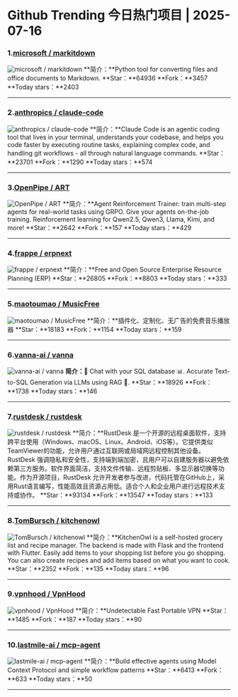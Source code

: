 # Github Trending 今日热门项目 | 2025-07-16
### 1.[microsoft / markitdown](https://github.com/microsoft/markitdown)

![microsoft / markitdown](https://opengraph.githubassets.com/21a8f360f0d44eb95203e6a67d053208adcae2a77cd13649b4e488e9904ef281/microsoft/markitdown)
**简介：**Python tool for converting files and office documents to Markdown.
**Star：**64936
**Fork：**3457
**Today stars：**2403

---

### 2.[anthropics / claude-code](https://github.com/anthropics/claude-code)

![anthropics / claude-code](https://opengraph.githubassets.com/7da4e7954e74853a2b4f20da0bd907f97fd2fb5aa93642efa9f9811f3e7e4e42/anthropics/claude-code)
**简介：**Claude Code is an agentic coding tool that lives in your terminal, understands your codebase, and helps you code faster by executing routine tasks, explaining complex code, and handling git workflows - all through natural language commands.
**Star：**23701
**Fork：**1290
**Today stars：**574

---

### 3.[OpenPipe / ART](https://github.com/OpenPipe/ART)

![OpenPipe / ART](https://repository-images.githubusercontent.com/946178371/65bbf38b-59ea-4662-832b-2a7aa30ea51c)
**简介：**Agent Reinforcement Trainer: train multi-step agents for real-world tasks using GRPO. Give your agents on-the-job training. Reinforcement learning for Qwen2.5, Qwen3, Llama, Kimi, and more!
**Star：**2642
**Fork：**157
**Today stars：**429

---

### 4.[frappe / erpnext](https://github.com/frappe/erpnext)

![frappe / erpnext](https://repository-images.githubusercontent.com/1864233/0e742aa9-8846-41aa-8474-026e31a77540)
**简介：**Free and Open Source Enterprise Resource Planning (ERP)
**Star：**26805
**Fork：**8803
**Today stars：**333

---

### 5.[maotoumao / MusicFree](https://github.com/maotoumao/MusicFree)

![maotoumao / MusicFree](https://opengraph.githubassets.com/b41322c629dc797a38f664b8f7c91abe6721e6f4daa59495aa8fd0c23e6487e0/maotoumao/MusicFree)
**简介：**插件化、定制化、无广告的免费音乐播放器
**Star：**18183
**Fork：**1154
**Today stars：**159

---

### 6.[vanna-ai / vanna](https://github.com/vanna-ai/vanna)

![vanna-ai / vanna](https://opengraph.githubassets.com/bd94df01ab3f780b812769c50a7912b539063da22ebab16c489ad8e524c82c9d/vanna-ai/vanna)
**简介：**🤖 Chat with your SQL database 📊. Accurate Text-to-SQL Generation via LLMs using RAG 🔄.
**Star：**18926
**Fork：**1738
**Today stars：**146

---

### 7.[rustdesk / rustdesk](https://github.com/rustdesk/rustdesk)

![rustdesk / rustdesk](https://repository-images.githubusercontent.com/299354207/a577aeea-619e-4f64-8dec-19f2550e7500)
**简介：**RustDesk 是一个开源的远程桌面软件，支持跨平台使用（Windows、macOS、Linux、Android、iOS等）。它提供类似TeamViewer的功能，允许用户通过互联网或局域网远程控制其他设备。RustDesk 强调隐私和安全性，支持端到端加密，且用户可以自建服务器以避免依赖第三方服务。软件界面简洁，支持文件传输、远程剪贴板、多显示器切换等功能。作为开源项目，RustDesk 允许开发者参与改进，代码托管在GitHub上，采用Rust语言编写，性能高效且资源占用低。适合个人和企业用户进行远程技术支持或协作。
**Star：**93134
**Fork：**13547
**Today stars：**133

---

### 8.[TomBursch / kitchenowl](https://github.com/TomBursch/kitchenowl)

![TomBursch / kitchenowl](https://repository-images.githubusercontent.com/335558932/5e2cfdd4-f2cd-446c-892d-7e68250d8f58)
**简介：**KitchenOwl is a self-hosted grocery list and recipe manager. The backend is made with Flask and the frontend with Flutter. Easily add items to your shopping list before you go shopping. You can also create recipes and add items based on what you want to cook.
**Star：**2352
**Fork：**135
**Today stars：**96

---

### 9.[vpnhood / VpnHood](https://github.com/vpnhood/VpnHood)

![vpnhood / VpnHood](https://opengraph.githubassets.com/e9d19a6eb5f2083272b370fe2e1f7773c182603d85d19dadb8b79a01445f58e3/vpnhood/VpnHood)
**简介：**Undetectable Fast Portable VPN
**Star：**1485
**Fork：**187
**Today stars：**90

---

### 10.[lastmile-ai / mcp-agent](https://github.com/lastmile-ai/mcp-agent)

![lastmile-ai / mcp-agent](https://opengraph.githubassets.com/48e53415c786cc3f59a3f871c2ae9570249414031b79437211c0119bd199208c/lastmile-ai/mcp-agent)
**简介：**Build effective agents using Model Context Protocol and simple workflow patterns
**Star：**6413
**Fork：**633
**Today stars：**50

---

